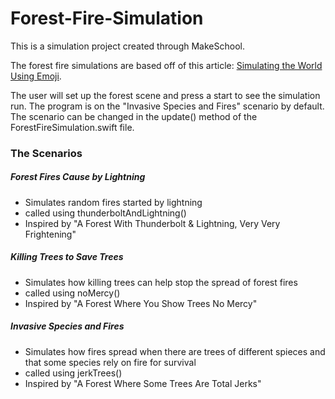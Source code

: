 # Forest-Fire-Simulation
This is a simulation project created through MakeSchool. 

The forest fire simulations are based off of this article: [Simulating the World Using Emoji](https://ncase.me/simulating/).

The user will set up the forest scene and press a start to see the simulation run. The program is on the "Invasive Species and Fires" scenario by default. The scenario can be changed in the update() method of the ForestFireSimulation.swift file. 


### The Scenarios 

##### Forest Fires Cause by Lightning
* Simulates random fires started by lightning
* called using thunderboltAndLightning()
* Inspired by "A Forest With Thunderbolt & Lightning, Very Very Frightening" 

##### Killing Trees to Save Trees
* Simulates how killing trees can help stop the spread of forest fires
* called using noMercy()
* Inspired by "A Forest Where You Show Trees No Mercy"

##### Invasive Species and Fires 
* Simulates how fires spread when there are trees of different spieces and that some species rely on fire for survival
* called using jerkTrees()
* Inspired by "A Forest Where Some Trees Are Total Jerks" 

